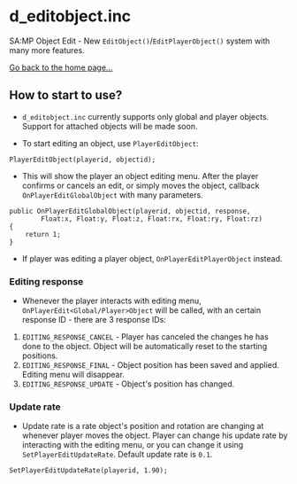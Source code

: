 # d_editobject.inc
SA:MP Object Edit - New `EditObject()`/`EditPlayerObject()` system with many more features.

[Go back to the home page...](../README.md)

## How to start to use?
- `d_editobject.inc` currently supports only global and player objects. Support for attached objects will be made soon.

- To start editing an object, use `PlayerEditObject`:

```pawn
PlayerEditObject(playerid, objectid);
```

- This will show the player an object editing menu. After the player confirms or cancels an edit, or simply moves the object, callback `OnPlayerEditGlobalObject` with many parameters.

```pawn
public OnPlayerEditGlobalObject(playerid, objectid, response,
		Float:x, Float:y, Float:z, Float:rx, Float:ry, Float:rz)
{
	return 1;
}
```

- If player was editing a player object, `OnPlayerEditPlayerObject` instead.

### Editing response

- Whenever the player interacts with editing menu, `OnPlayerEdit<Global/Player>Object` will be called, with an certain response ID - there are 3 response IDs:

1. `EDITING_RESPONSE_CANCEL` - Player has canceled the changes he has done to the object. Object will be automatically reset to the starting positions.
2. `EDITING_RESPONSE_FINAL` - Object position has been saved and applied. Editing menu will disappear.
3. `EDITING_RESPONSE_UPDATE` - Object's position has changed.

### Update rate

- Update rate is a rate object's position and rotation are changing at whenever player moves the object. Player can change his update rate by interacting with the editing menu, or you can change it using `SetPlayerEditUpdateRate`. Default update rate is `0.1`.

```
SetPlayerEditUpdateRate(playerid, 1.90);
```

